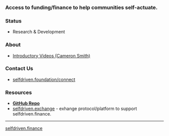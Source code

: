 ### Access to funding/finance to help communities self-actuate.

### Status
- Research & Development

### About
- [Introductory Videos (Cameron Smith)](https://youtube.com/@cameronsmith7708?si=sOGvzz_iLdhjMTJ5)

### Contact Us
- [selfdriven.foundation/connect](https://selfdriven.foundation/connect)

### Resources
- **[GitHub Repo](https://github.com/selfdriven-foundation/selfdriven-finance)**
- [selfdriven.exchange](https://selfdriven.exchange) - exhange protocol/platform to support selfdriven.finance.

----
[selfdriven.finance](https://selfdriven.finance)